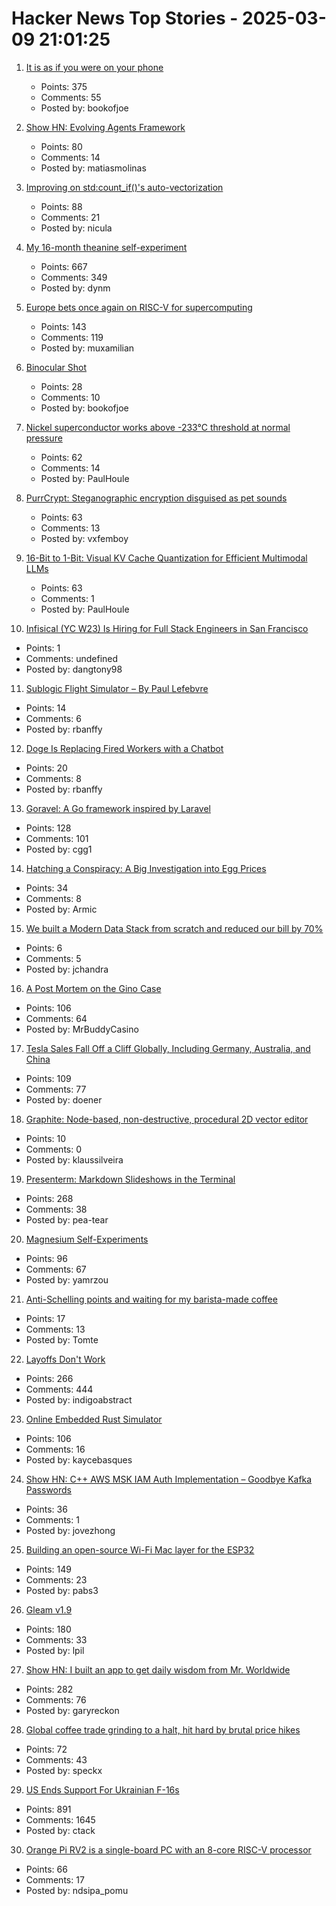 # Hacker News Top Stories - 2025-03-09 21:01:25

1. [It is as if you were on your phone](https://pippinbarr.com/it-is-as-if-you-were-on-your-phone/info/)
   - Points: 375
   - Comments: 55
   - Posted by: bookofjoe

2. [Show HN: Evolving Agents Framework](https://github.com/matiasmolinas/evolving-agents)
   - Points: 80
   - Comments: 14
   - Posted by: matiasmolinas

3. [Improving on std:count_if()'s auto-vectorization](https://nicula.xyz/2025/03/08/improving-stdcountif-vectorization.html)
   - Points: 88
   - Comments: 21
   - Posted by: nicula

4. [My 16-month theanine self-experiment](https://dynomight.net/theanine/)
   - Points: 667
   - Comments: 349
   - Posted by: dynm

5. [Europe bets once again on RISC-V for supercomputing](https://www.theregister.com/2025/03/07/dare_europe_risc_v_project/)
   - Points: 143
   - Comments: 119
   - Posted by: muxamilian

6. [Binocular Shot](https://binocularshot.com/)
   - Points: 28
   - Comments: 10
   - Posted by: bookofjoe

7. [Nickel superconductor works above -233°C threshold at normal pressure](https://phys.org/news/2025-02-nickel-superconductor-233c-threshold-pressure.html)
   - Points: 62
   - Comments: 14
   - Posted by: PaulHoule

8. [PurrCrypt: Steganographic encryption disguised as pet sounds](https://github.com/vxfemboy/purrcrypt)
   - Points: 63
   - Comments: 13
   - Posted by: vxfemboy

9. [16-Bit to 1-Bit: Visual KV Cache Quantization for Efficient Multimodal LLMs](https://arxiv.org/abs/2502.14882)
   - Points: 63
   - Comments: 1
   - Posted by: PaulHoule

10. [Infisical (YC W23) Is Hiring for Full Stack Engineers in San Francisco](https://www.ycombinator.com/companies/infisical/jobs/QqCs5fv-full-stack-engineer-sf)
   - Points: 1
   - Comments: undefined
   - Posted by: dangtony98

11. [Sublogic Flight Simulator – By Paul Lefebvre](https://www.goto10retro.com/p/sublogic-flight-simulator)
   - Points: 14
   - Comments: 6
   - Posted by: rbanffy

12. [Doge Is Replacing Fired Workers with a Chatbot](https://gizmodo.com/doge-is-replacing-fired-workers-with-a-chatbot-2000573510)
   - Points: 20
   - Comments: 8
   - Posted by: rbanffy

13. [Goravel: A Go framework inspired by Laravel](https://www.goravel.dev)
   - Points: 128
   - Comments: 101
   - Posted by: cgg1

14. [Hatching a Conspiracy: A Big Investigation into Egg Prices](https://www.thebignewsletter.com/p/hatching-a-conspiracy-a-big-investigation)
   - Points: 34
   - Comments: 8
   - Posted by: Armic

15. [We built a Modern Data Stack from scratch and reduced our bill by 70%](https://jchandra.com/posts/data-infra/)
   - Points: 6
   - Comments: 5
   - Posted by: jchandra

16. [A Post Mortem on the Gino Case](https://statmodeling.stat.columbia.edu/2025/03/08/a-post-mortem-on-the-gino-case-committing-fraud-is-right-now-a-viable-career-strategy-that-can-propel-you-at-the-top-of-the-academic-world/)
   - Points: 106
   - Comments: 64
   - Posted by: MrBuddyCasino

17. [Tesla Sales Fall Off a Cliff Globally, Including Germany, Australia, and China](https://www.carscoops.com/2025/03/tesla-sales-falling-off-a-cliff-globally-including-germany-australia-and-china/)
   - Points: 109
   - Comments: 77
   - Posted by: doener

18. [Graphite: Node-based, non-destructive, procedural 2D vector editor](https://github.com/GraphiteEditor/Graphite)
   - Points: 10
   - Comments: 0
   - Posted by: klaussilveira

19. [Presenterm: Markdown Slideshows in the Terminal](https://github.com/mfontanini/presenterm)
   - Points: 268
   - Comments: 38
   - Posted by: pea-tear

20. [Magnesium Self-Experiments](https://gwern.net/nootropic/magnesium)
   - Points: 96
   - Comments: 67
   - Posted by: yamrzou

21. [Anti-Schelling points and waiting for my barista-made coffee](https://interconnected.org/home/2025/03/07/schelling)
   - Points: 17
   - Comments: 13
   - Posted by: Tomte

22. [Layoffs Don't Work](https://thehustle.co/originals/why-layoffs-dont-work)
   - Points: 266
   - Comments: 444
   - Posted by: indigoabstract

23. [Online Embedded Rust Simulator](https://wokwi.com/rust)
   - Points: 106
   - Comments: 16
   - Posted by: kaycebasques

24. [Show HN: C++ AWS MSK IAM Auth Implementation – Goodbye Kafka Passwords](https://github.com/timeplus-io/proton/blob/develop/src/IO/Kafka/AwsMskIamSigner.cpp)
   - Points: 36
   - Comments: 1
   - Posted by: jovezhong

25. [Building an open-source Wi-Fi Mac layer for the ESP32](https://esp32-open-mac.be)
   - Points: 149
   - Comments: 23
   - Posted by: pabs3

26. [Gleam v1.9](https://gleam.run/news/hello-echo-hello-git/)
   - Points: 180
   - Comments: 33
   - Posted by: lpil

27. [Show HN: I built an app to get daily wisdom from Mr. Worldwide](https://daale.club/)
   - Points: 282
   - Comments: 76
   - Posted by: garyreckon

28. [Global coffee trade grinding to a halt, hit hard by brutal price hikes](https://www.reuters.com/markets/commodities/global-coffee-trade-grinding-halt-hit-hard-by-brutal-prices-hikes-2025-03-07/)
   - Points: 72
   - Comments: 43
   - Posted by: speckx

29. [US Ends Support For Ukrainian F-16s](https://ukrainetoday.org/us-ends-support-for-ukrainian-f-16s-but-french-mirages-will-be-salvation-forbes/)
   - Points: 891
   - Comments: 1645
   - Posted by: ctack

30. [Orange Pi RV2 is a single-board PC with an 8-core RISC-V processor](https://liliputing.com/orange-pi-rv2-is-a-single-board-pc-with-an-8-core-risc-v-processor/)
   - Points: 66
   - Comments: 17
   - Posted by: ndsipa_pomu


